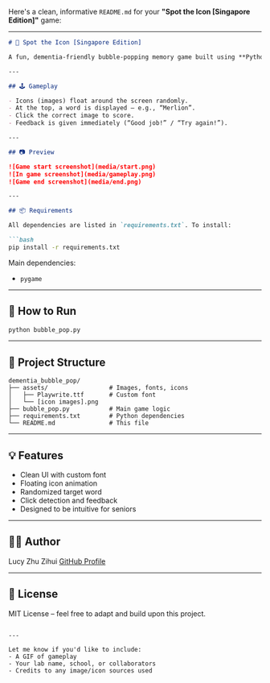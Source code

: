 Here's a clean, informative `README.md` for your **"Spot the Icon \[Singapore Edition]"** game:

---

````markdown
# 🧠 Spot the Icon [Singapore Edition]

A fun, dementia-friendly bubble-popping memory game built using **Python** and **Pygame**. Players must click the correct floating icon that matches the target word shown!

---

## 🕹️ Gameplay

- Icons (images) float around the screen randomly.
- At the top, a word is displayed — e.g., “Merlion”.
- Click the correct image to score.
- Feedback is given immediately (“Good job!” / “Try again!”).

---

## 📷 Preview

![Game start screenshot](media/start.png)
![In game screenshot](media/gameplay.png)
![Game end screenshot](media/end.png)

---

## 📦 Requirements

All dependencies are listed in `requirements.txt`. To install:

```bash
pip install -r requirements.txt
````

Main dependencies:

* `pygame`

---

## 🚀 How to Run

```bash
python bubble_pop.py
```

---

## 📁 Project Structure

```
dementia_bubble_pop/
├── assets/                 # Images, fonts, icons
│   ├── Playwrite.ttf       # Custom font
│   └── [icon images].png
├── bubble_pop.py           # Main game logic
├── requirements.txt        # Python dependencies
└── README.md               # This file
```

---

## 💡 Features

* Clean UI with custom font
* Floating icon animation
* Randomized target word
* Click detection and feedback
* Designed to be intuitive for seniors

---

## 🧑‍💻 Author

Lucy Zhu Zihui
[GitHub Profile](https://github.com/lucyy05)

---

## 📜 License

MIT License – feel free to adapt and build upon this project.

```

---

Let me know if you'd like to include:
- A GIF of gameplay
- Your lab name, school, or collaborators
- Credits to any image/icon sources used
```
